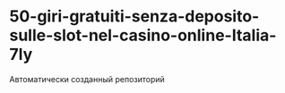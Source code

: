 # 50-giri-gratuiti-senza-deposito-sulle-slot-nel-casino-online-Italia-7ly
Автоматически созданный репозиторий
